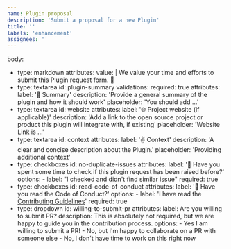 ```yaml
---
name: Plugin proposal
description: 'Submit a proposal for a new Plugin'
title: ''
labels: 'enhancement'
assignees: ''
---
```


body:
  - type: markdown
    attributes:
      value: |
        We value your time and efforts to submit this Plugin request form. 🙏
  - type: textarea
    id: plugin-summary
    validations:
      required: true
    attributes:
      label: '🔖 Summary'
      description: 'Provide a general summary of the plugin and how it should work'
      placeholder: 'You should add ...'
  - type: textarea
    id: website
    attributes:
      label: '🌐 Project website (if applicable)'
      description: 'Add a link to the open source project or product this plugin will integrate with, if existing'
      placeholder: 'Website Link is ...'
  - type: textarea
    id: context
    attributes:
      label: '✌️ Context'
      description: 'A clear and concise description about the Plugin.'
      placeholder: 'Providing additional context'
  - type: checkboxes
    id: no-duplicate-issues
    attributes:
      label: '👀 Have you spent some time to check if this plugin request has been raised before?'
      options:
        - label: "I checked and didn't find similar issue"
          required: true
  - type: checkboxes
    id: read-code-of-conduct
    attributes:
      label: '🏢 Have you read the Code of Conduct?'
      options:
        - label: 'I have read the [Contributing Guidelines](https://github.com/backstage/backstage/blob/master/CODE_OF_CONDUCT.md)'
          required: true
  - type: dropdown
    id: willing-to-submit-pr
    attributes:
      label: Are you willing to submit PR?
      description: This is absolutely not required, but we are happy to guide you in the contribution process.
      options:
        - Yes I am willing to submit a PR!
        - No, but I'm happy to collaborate on a PR with someone else
        - No, I don't have time to work on this right now